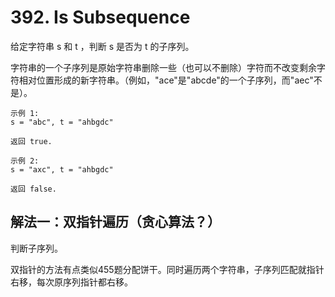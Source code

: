 # 392. Is Subsequence

给定字符串 s 和 t ，判断 s 是否为 t 的子序列。

字符串的一个子序列是原始字符串删除一些（也可以不删除）字符而不改变剩余字符相对位置形成的新字符串。（例如，"ace"是"abcde"的一个子序列，而"aec"不是）。

```
示例 1:
s = "abc", t = "ahbgdc"

返回 true.
```
```
示例 2:
s = "axc", t = "ahbgdc"

返回 false.
```
## 解法一：双指针遍历（贪心算法？）

判断子序列。

双指针的方法有点类似455题分配饼干。同时遍历两个字符串，子序列匹配就指针右移，每次原序列指针都右移。